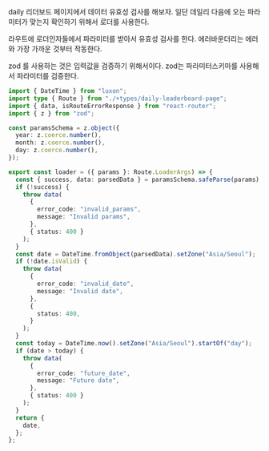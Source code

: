 daily 리더보드 페이지에서 데이터 유효성 검사를 해보자.
일단 데일리 다음에 오는 파라미터가 맞는지 확인하기 위해서 로더를 사용한다.

라우트에 로더인자들에서 파라미터를 받아서 유효성 검사를 한다.
에러바운더리는 에러와 가장 가까운 것부터 작동한다.

zod 를 사용하는 것은 입력값을 검증하기 위해서이다.
zod는 파라미터스키마를 사용해서 파라미터를 검증한다.

```ts
import { DateTime } from "luxon";
import type { Route } from "./+types/daily-leaderboard-page";
import { data, isRouteErrorResponse } from "react-router";
import { z } from "zod";

const paramsSchema = z.object({
  year: z.coerce.number(),
  month: z.coerce.number(),
  day: z.coerce.number(),
});

export const loader = ({ params }: Route.LoaderArgs) => {
  const { success, data: parsedData } = paramsSchema.safeParse(params);
  if (!success) {
    throw data(
      {
        error_code: "invalid_params",
        message: "Invalid params",
      },
      { status: 400 }
    );
  }
  const date = DateTime.fromObject(parsedData).setZone("Asia/Seoul");
  if (!date.isValid) {
    throw data(
      {
        error_code: "invalid_date",
        message: "Invalid date",
      },
      {
        status: 400,
      }
    );
  }
  const today = DateTime.now().setZone("Asia/Seoul").startOf("day");
  if (date > today) {
    throw data(
      {
        error_code: "future_date",
        message: "Future date",
      },
      { status: 400 }
    );
  }
  return {
    date,
  };
};
```
